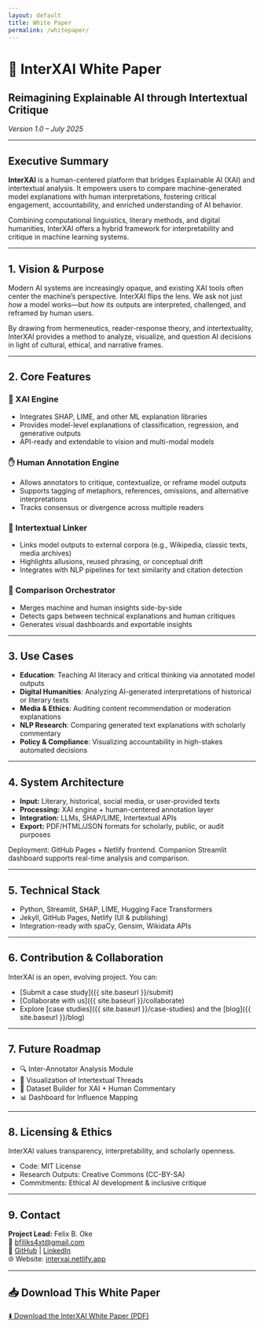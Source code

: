 ```yaml
---
layout: default
title: White Paper
permalink: /whitepaper/
---
```


<div class="whitepaper">

# 📄 InterXAI White Paper

## Reimagining Explainable AI through Intertextual Critique  
*Version 1.0 – July 2025*

---

## Executive Summary

**InterXAI** is a human-centered platform that bridges Explainable AI (XAI) and intertextual analysis. It empowers users to compare machine-generated model explanations with human interpretations, fostering critical engagement, accountability, and enriched understanding of AI behavior.

Combining computational linguistics, literary methods, and digital humanities, InterXAI offers a hybrid framework for interpretability and critique in machine learning systems.

---

## 1. Vision & Purpose

Modern AI systems are increasingly opaque, and existing XAI tools often center the machine’s perspective. InterXAI flips the lens. We ask not just *how* a model works—but *how* its outputs are interpreted, challenged, and reframed by human users.

By drawing from hermeneutics, reader-response theory, and intertextuality, InterXAI provides a method to analyze, visualize, and question AI decisions in light of cultural, ethical, and narrative frames.

---

## 2. Core Features

### 🧠 XAI Engine
- Integrates SHAP, LIME, and other ML explanation libraries  
- Provides model-level explanations of classification, regression, and generative outputs  
- API-ready and extendable to vision and multi-modal models

### ✋ Human Annotation Engine
- Allows annotators to critique, contextualize, or reframe model outputs  
- Supports tagging of metaphors, references, omissions, and alternative interpretations  
- Tracks consensus or divergence across multiple readers

### 🔗 Intertextual Linker
- Links model outputs to external corpora (e.g., Wikipedia, classic texts, media archives)  
- Highlights allusions, reused phrasing, or conceptual drift  
- Integrates with NLP pipelines for text similarity and citation detection

### 🧲 Comparison Orchestrator
- Merges machine and human insights side-by-side  
- Detects gaps between technical explanations and human critiques  
- Generates visual dashboards and exportable insights

---

## 3. Use Cases

- **Education**: Teaching AI literacy and critical thinking via annotated model outputs  
- **Digital Humanities**: Analyzing AI-generated interpretations of historical or literary texts  
- **Media & Ethics**: Auditing content recommendation or moderation explanations  
- **NLP Research**: Comparing generated text explanations with scholarly commentary  
- **Policy & Compliance**: Visualizing accountability in high-stakes automated decisions  

---

## 4. System Architecture

- **Input:** Literary, historical, social media, or user-provided texts  
- **Processing:** XAI engine + human-centered annotation layer  
- **Integration:** LLMs, SHAP/LIME, Intertextual APIs  
- **Export:** PDF/HTML/JSON formats for scholarly, public, or audit purposes  

Deployment: GitHub Pages + Netlify frontend. Companion Streamlit dashboard supports real-time analysis and comparison.

---

## 5. Technical Stack

- Python, Streamlit, SHAP, LIME, Hugging Face Transformers  
- Jekyll, GitHub Pages, Netlify (UI & publishing)  
- Integration-ready with spaCy, Gensim, Wikidata APIs

---

## 6. Contribution & Collaboration

InterXAI is an open, evolving project. You can:  
- [Submit a case study]({{ site.baseurl }}/submit)  
- [Collaborate with us]({{ site.baseurl }}/collaborate)  
- Explore [case studies]({{ site.baseurl }}/case-studies) and the [blog]({{ site.baseurl }}/blog)

---

## 7. Future Roadmap

- 🔍 Inter-Annotator Analysis Module  
- 🧜 Visualization of Intertextual Threads  
- 📃 Dataset Builder for XAI + Human Commentary  
- 📊 Dashboard for Influence Mapping

---

## 8. Licensing & Ethics

InterXAI values transparency, interpretability, and scholarly openness.  
- Code: MIT License  
- Research Outputs: Creative Commons (CC-BY-SA)  
- Commitments: Ethical AI development & inclusive critique

---

## 9. Contact

**Project Lead:** Felix B. Oke  
📧 [bfiliks4xt@gmail.com](mailto:bfiliks4xt@gmail.com)  
🔗 [GitHub](https://github.com/bfiliks) | [LinkedIn](https://www.linkedin.com/in/felixoke/)  
🌐 Website: [interxai.netlify.app](https://interxai.netlify.app)

---

## 📥 Download This White Paper

<a href="{{ site.baseurl }}/assets/img/InterXAI_Whitepaper.pdf" download class="download-button">⬇️ Download the InterXAI White Paper (PDF)</a>

</div>
